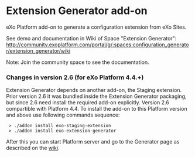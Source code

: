 Extension Generator add-on
=====================

eXo Platform add-on to generate a configuration extension from eXo Sites.

See demo and documentation in Wiki of Space "Extension Generator":
http://community.exoplatform.com/portal/g/:spaces:configuration_generator/extension_generator/wiki

Note: Join the community space to see the documentation.

### Changes in version 2.6 (for eXo Platform 4.4.+)
Extension Generator depends on another add-on, the Staging extension. Prior version 2.6 it was bundled  inside the Extension Generator packaging, but since 2.6 need install the required add-on explicitly. Version 2.6 compartible with Platform 4.4. To install the add-on to this Platform version and above use following commands sequence:

     > ./addon install exo-staging-extension
     > ./addon install exo-extension-generator

After this you can start Platform server and go to the Generator page as described on the [wiki](http://community.exoplatform.com/portal/g/:spaces:configuration_generator/extension_generator/wiki).


